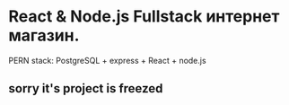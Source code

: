 # React & Node.js Fullstack интернет магазин.

PERN stack: PostgreSQL + express + React + node.js

## sorry it's project is freezed